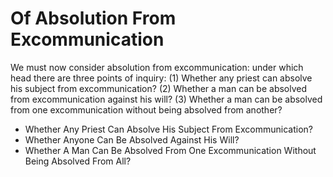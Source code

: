 # Of Absolution From Excommunication

We must now consider absolution from excommunication: under which head there are three points of inquiry:
(1) Whether any priest can absolve his subject from excommunication?
(2) Whether a man can be absolved from excommunication against his will?
(3) Whether a man can be absolved from one excommunication without being absolved from another?

* Whether Any Priest Can Absolve His Subject From Excommunication?
* Whether Anyone Can Be Absolved Against His Will?
* Whether A Man Can Be Absolved From One Excommunication Without Being Absolved From All?